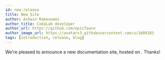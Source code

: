```yaml
---
id: new-release
title: New Site
author: Ashwin Ramaswami
author_title: CodaLab developer
author_url: https://github.com/epicfaace
author_image_url: https://avatars3.githubusercontent.com/u/1689183
tags: [introduction, release, blog]
---
```


We're pleased to announce a new documentation site, hosted on . Thanks!